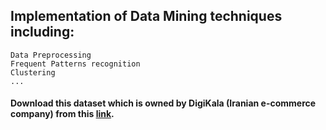 ## Implementation of Data Mining techniques including:
    Data Preprocessing 
    Frequent Patterns recognition
    Clustering
    ...

#### Download this dataset which is owned by DigiKala (Iranian e-commerce company) from this [link](https://camelcase.ir/wp-content/uploads/digikala_dataset[www.camelcase.ir].zip).
